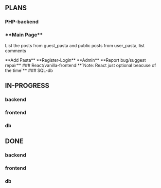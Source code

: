 ## PLANS
### PHP-backend
<h3>**Main Page**</h3>
<p>List the posts from guest_pasta and public posts from user_pasta, list comments</p>
**Add Pasta**
**Register-Login**
**Admin**
**Report bug/suggest repair**
### React/vanilla-frontend
**`Note: React just optional beacuse of the time`**
### SQL-db

## IN-PROGRESS
### backend
### frontend
### db

## DONE
### backend
### frontend
### db